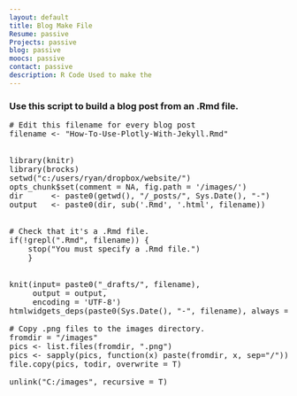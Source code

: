 ```yaml
---
layout: default
title: Blog Make File
Resume: passive
Projects: passive
blog: passive
moocs: passive
contact: passive
description: R Code Used to make the 
---
```


### Use this script to build a blog post from an .Rmd file.  
<pre>
# Edit this filename for every blog post
filename <- "How-To-Use-Plotly-With-Jekyll.Rmd"


library(knitr)
library(brocks)
setwd("c:/users/ryan/dropbox/website/")
opts_chunk$set(comment = NA, fig.path = '/images/')
dir      <- paste0(getwd(), "/_posts/", Sys.Date(), "-")
output   <- paste0(dir, sub('.Rmd', '.html', filename))


# Check that it's a .Rmd file.
if(!grepl(".Rmd", filename)) {	
	stop("You must specify a .Rmd file.")
	}


knit(input= paste0("_drafts/", filename),
     output = output,
     encoding = 'UTF-8')
htmlwidgets_deps(paste0(Sys.Date(), "-", filename), always = T)

# Copy .png files to the images directory.
fromdir = "/images"
pics <- list.files(fromdir, ".png")
pics <- sapply(pics, function(x) paste(fromdir, x, sep="/"))
file.copy(pics, todir, overwrite = T)

unlink("C:/images", recursive = T)
</pre>